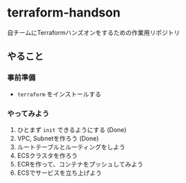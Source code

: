 # terraform-handson
自チームにTerraformハンズオンをするための作業用リポジトリ

## やること
### 事前準備
- `terraform` をインストールする

### やってみよう
1. ひとまず `init` できるようにする (Done)
1. VPC, Subnetを作ろう (Done)
1. ルートテーブルとルーティングをしよう
1. ECSクラスタを作ろう
1. ECRを作って、コンテナをプッシュしてみよう
1. ECSでサービスを立ち上げよう
